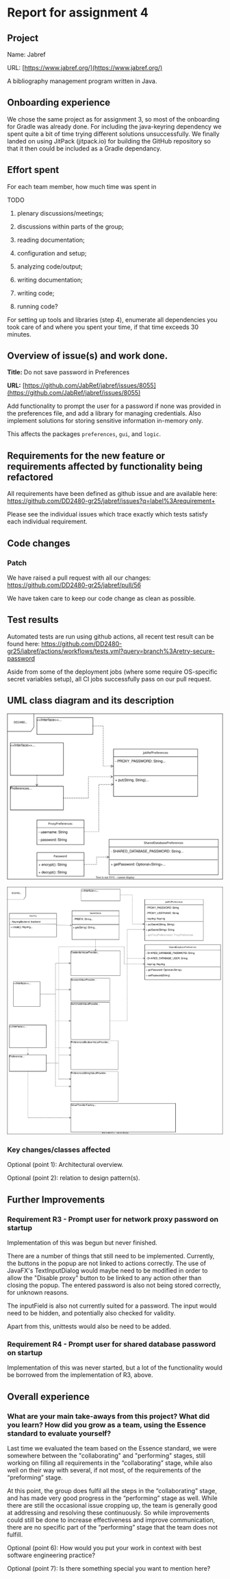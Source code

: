 # Report for assignment 4

## Project

Name: Jabref

URL: [https://www.jabref.org/](https://www.jabref.org/)

A bibliography management program written in Java.

## Onboarding experience

We chose the same project as for assignment 3, so most of the onboarding for Gradle was already done. For including the java-keyring dependency we spent quite a bit of time trying different solutions unsuccessfully. We finally landed on using JitPack (jitpack.io) for building the GitHub repository so that it then could be included as a Gradle dependancy.

## Effort spent

For each team member, how much time was spent in

TODO

1. plenary discussions/meetings;

2. discussions within parts of the group;

3. reading documentation;

4. configuration and setup;

5. analyzing code/output;

6. writing documentation;

7. writing code;

8. running code?

For setting up tools and libraries (step 4), enumerate all dependencies
you took care of and where you spent your time, if that time exceeds
30 minutes.

## Overview of issue(s) and work done.

**Title:** Do not save password in Preferences

**URL:** [https://github.com/JabRef/jabref/issues/8055](https://github.com/JabRef/jabref/issues/8055)

Add functionality to prompt the user for a password if none was provided in the preferences file, and add a library for managing credentials. Also implement solutions for storing sensitive information in-memory only.

This affects the packages `preferences`, `gui`, and `logic`.

## Requirements for the new feature or requirements affected by functionality being refactored

All requirements have been defined as github issue and are available here: https://github.com/DD2480-gr25/jabref/issues?q=label%3Arequirement+

Please see the individual issues which trace exactly which tests satisfy each individual requirement.

## Code changes

### Patch

We have raised a pull request with all our changes: https://github.com/DD2480-gr25/jabref/pull/56

We have taken care to keep our code change as clean as possible.

## Test results

Automated tests are run using github actions, all recent test result can be found here: https://github.com/DD2480-gr25/jabref/actions/workflows/tests.yml?query=branch%3Aretry-secure-password

Aside from some of the deployment jobs (where some require OS-specific secret variables setup), all CI jobs successfully pass on our pull request.


## UML class diagram and its description

![Before](DD2480_lab4-Before.svg)

![After](DD2480_lab4-After.svg)

### Key changes/classes affected

Optional (point 1): Architectural overview.

Optional (point 2): relation to design pattern(s).

## Further Improvements

### Requirement R3 - Prompt user for network proxy password on startup

Implementation of this was begun but never finished.

There are a number of things that still need to be implemented. Currently, the buttons in the popup are not linked to actions correctly. The use of JavaFX's TextInputDialog would maybe need to be modified in order to allow the "Disable proxy" button to be linked to any action other than closing the popup. The entered password is also not being stored correctly, for unknown reasons. 

The inputField is also not currently suited for a password. The input would need to be hidden, and potentially also checked for validity.

Apart from this, unittests would also be need to be added. 

### Requirement R4 - Prompt user for shared database password on startup

Implementation of this was never started, but a lot of the functionality would be borrowed from the implementation of R3, above.

## Overall experience

### What are your main take-aways from this project? What did you learn? How did you grow as a team, using the Essence standard to evaluate yourself?

Last time we evaluated the team based on the Essence standard, we were somewhere between the "collaborating" and "performing" stages, still working on filling all requirements in the “collaborating” stage, while also well on their way with several, if not most, of the requirements of the “preforming” stage.

At this point, the group does fulfil all the steps in the “collaborating” stage, and has made very good progress in the “performing” stage as well. While there are still the occasional issue cropping up, the team is generally good at addressing and resolving these continuously. So while improvements could still be done to increase effectiveness and improve communication, there are no specific part of the “performing” stage that the team does not fulfill.



Optional (point 6): How would you put your work in context with best software engineering practice?

Optional (point 7): Is there something special you want to mention here?

